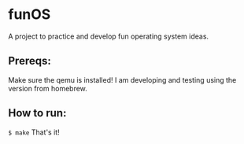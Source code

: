 # funOS
A project to practice and develop fun operating system ideas.

## Prereqs:
Make sure the qemu is installed! I am developing and testing using the version from homebrew.

## How to run:
`$ make`
That's it!

